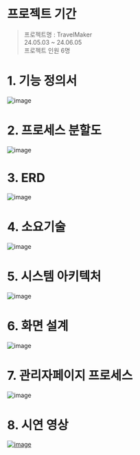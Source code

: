 # 프로젝트 기간
> 프로젝트명 : TravelMaker   
> 24.05.03 ~ 24.06.05   
> 프로젝트 인원 6명

# 1. 기능 정의서
![image](https://github.com/kjheve/TravelMaker/assets/120702629/220d38c2-0501-4000-8506-1b9693d7231d)

# 2. 프로세스 분할도
![image](https://github.com/kjheve/TravelMaker/assets/120702629/21c9f6f6-e0b9-4bfd-af15-4c171c91894a)

# 3. ERD
![image](https://github.com/kjheve/TravelMaker/assets/120702629/26920325-f333-4466-a033-430c37ecc693)

# 4. 소요기술
![image](https://github.com/kjheve/TravelMaker/assets/120702629/eaac6687-cf3c-4e95-904d-ad87c28dc019)

# 5. 시스템 아키텍처
![image](https://github.com/kjheve/TravelMaker/assets/120702629/6b136253-5725-48af-a5f2-24ebdca46ad7)

# 6. 화면 설계
![image](https://github.com/kjheve/TravelMaker/assets/120702629/ce39654b-894a-43e3-9ac0-1e74a436eb7d)

# 7. 관리자페이지 프로세스
![image](https://github.com/kjheve/TravelMaker/assets/120702629/31a8238e-0f61-49b3-a74f-8eb56e529c9a)

# 8. 시연 영상
[![image](https://github.com/kjheve/TravelMaker/assets/120702629/5519c29a-e7cf-4123-a12c-b038c406e2c0)](https://youtu.be/VJQ7dTl30Ww)

